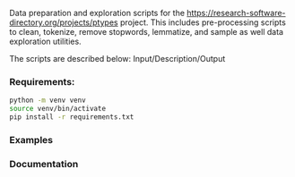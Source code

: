 Data preparation and exploration scripts for the https://research-software-directory.org/projects/ptypes project. 
This includes pre-processing scripts to clean, tokenize, remove stopwords, lemmatize, and sample  as well data exploration utilities.

The scripts are described below:
Input/Description/Output

### Requirements:

```bash
python -m venv venv
source venv/bin/activate
pip install -r requirements.txt
```
### Examples

### Documentation




